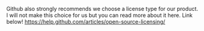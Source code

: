 Github also strongly recommends we choose a license type for our product. I will not make this choice for us but you can read more about it here.
Link below!
https://help.github.com/articles/open-source-licensing/
